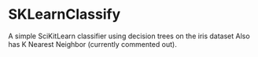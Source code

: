 # SKLearnClassify
A simple SciKitLearn classifier using decision trees on the iris dataset
Also has K Nearest Neighbor (currently commented out).
